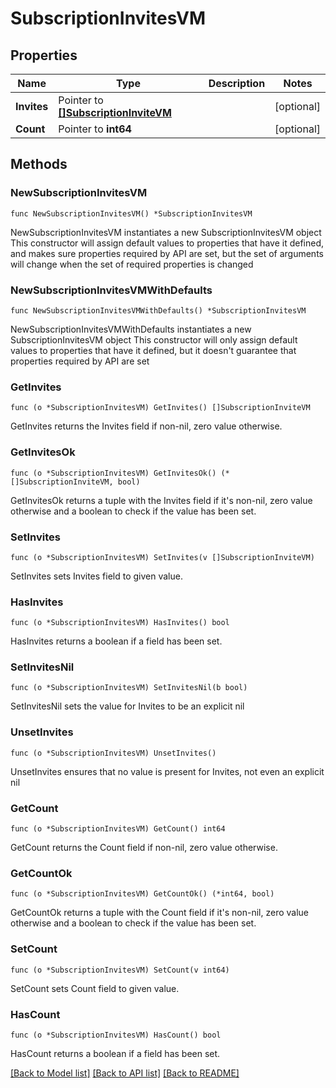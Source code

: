# SubscriptionInvitesVM

## Properties

Name | Type | Description | Notes
------------ | ------------- | ------------- | -------------
**Invites** | Pointer to [**[]SubscriptionInviteVM**](SubscriptionInviteVM.md) |  | [optional] 
**Count** | Pointer to **int64** |  | [optional] 

## Methods

### NewSubscriptionInvitesVM

`func NewSubscriptionInvitesVM() *SubscriptionInvitesVM`

NewSubscriptionInvitesVM instantiates a new SubscriptionInvitesVM object
This constructor will assign default values to properties that have it defined,
and makes sure properties required by API are set, but the set of arguments
will change when the set of required properties is changed

### NewSubscriptionInvitesVMWithDefaults

`func NewSubscriptionInvitesVMWithDefaults() *SubscriptionInvitesVM`

NewSubscriptionInvitesVMWithDefaults instantiates a new SubscriptionInvitesVM object
This constructor will only assign default values to properties that have it defined,
but it doesn't guarantee that properties required by API are set

### GetInvites

`func (o *SubscriptionInvitesVM) GetInvites() []SubscriptionInviteVM`

GetInvites returns the Invites field if non-nil, zero value otherwise.

### GetInvitesOk

`func (o *SubscriptionInvitesVM) GetInvitesOk() (*[]SubscriptionInviteVM, bool)`

GetInvitesOk returns a tuple with the Invites field if it's non-nil, zero value otherwise
and a boolean to check if the value has been set.

### SetInvites

`func (o *SubscriptionInvitesVM) SetInvites(v []SubscriptionInviteVM)`

SetInvites sets Invites field to given value.

### HasInvites

`func (o *SubscriptionInvitesVM) HasInvites() bool`

HasInvites returns a boolean if a field has been set.

### SetInvitesNil

`func (o *SubscriptionInvitesVM) SetInvitesNil(b bool)`

 SetInvitesNil sets the value for Invites to be an explicit nil

### UnsetInvites
`func (o *SubscriptionInvitesVM) UnsetInvites()`

UnsetInvites ensures that no value is present for Invites, not even an explicit nil
### GetCount

`func (o *SubscriptionInvitesVM) GetCount() int64`

GetCount returns the Count field if non-nil, zero value otherwise.

### GetCountOk

`func (o *SubscriptionInvitesVM) GetCountOk() (*int64, bool)`

GetCountOk returns a tuple with the Count field if it's non-nil, zero value otherwise
and a boolean to check if the value has been set.

### SetCount

`func (o *SubscriptionInvitesVM) SetCount(v int64)`

SetCount sets Count field to given value.

### HasCount

`func (o *SubscriptionInvitesVM) HasCount() bool`

HasCount returns a boolean if a field has been set.


[[Back to Model list]](../README.md#documentation-for-models) [[Back to API list]](../README.md#documentation-for-api-endpoints) [[Back to README]](../README.md)


